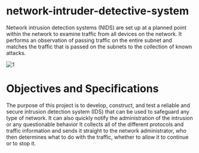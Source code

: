 # network-intruder-detective-system
Network intrusion detection systems (NIDS) are set up at a planned point within the network to examine traffic from all devices on the network. It performs an observation of passing traffic on the entire subnet and matches the traffic that is passed on the subnets to the collection of known attacks.

![1](https://user-images.githubusercontent.com/89599490/206913627-29cd148a-140f-47f7-93ac-35ea102b55f2.png)

# Objectives and Specifications

The purpose of this project is to develop, construct, and test a reliable and secure intrusion detection system (IDS) that can be used to safeguard any type of network. It can also quickly notify the administration of the intrusion or any questionable behavior It collects all of the different protocols and traffic information and sends it straight to the network administrator, who then determines what to do with the traffic, whether to allow it to continue or to stop it.
